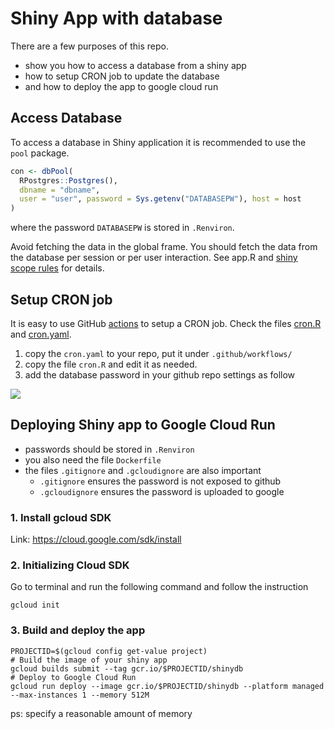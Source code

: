 # Shiny App with database

There are a few purposes of this repo.

- show you how to access a database from a shiny app
- how to setup CRON job to update the database
- and how to deploy the app to google cloud run

## Access Database

To access a database in Shiny application it is recommended to use the `pool` package.

```r
con <- dbPool(
  RPostgres::Postgres(),
  dbname = "dbname",
  user = "user", password = Sys.getenv("DATABASEPW"), host = host
)
```
where the password `DATABASEPW` is stored in `.Renviron`.


Avoid fetching the data in the global frame. You should fetch the data from the database per session or per user interaction. See app.R and [shiny scope rules](https://shiny.rstudio.com/articles/scoping.html) for details.


## Setup CRON job

It is easy to use GitHub [actions](https://github.com/ucdavis-sta141b-sq-2020/shinydb/actions?query=workflow%3ACRON) to setup a CRON job. Check the files [cron.R](cron.R) and [cron.yaml](.github/workflows/cron.yaml).


1. copy the `cron.yaml` to your repo, put it under `.github/workflows/`
2. copy the file `cron.R` and edit it as needed.
3. add the database password in your github repo settings as follow

![](https://user-images.githubusercontent.com/1690993/83981129-10fe8100-a8d0-11ea-935d-8b0a60d40819.png)


## Deploying Shiny app to Google Cloud Run

- passwords should be stored in `.Renviron`
- you also need the file `Dockerfile`
- the files `.gitignore` and `.gcloudignore` are also important
    - `.gitignore` ensures the password is not exposed to github
    - `.gcloudignore` ensures the password is uploaded to google

### 1. Install gcloud SDK

Link: https://cloud.google.com/sdk/install

### 2. Initializing Cloud SDK

Go to terminal and run the following command and follow the instruction
```
gcloud init
```

### 3. Build and deploy the app

```
PROJECTID=$(gcloud config get-value project)
# Build the image of your shiny app
gcloud builds submit --tag gcr.io/$PROJECTID/shinydb
# Deploy to Google Cloud Run
gcloud run deploy --image gcr.io/$PROJECTID/shinydb --platform managed --max-instances 1 --memory 512M
```
ps: specify a reasonable amount of memory

